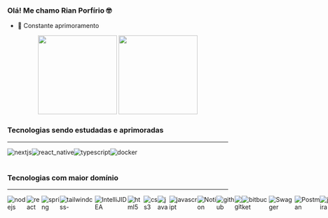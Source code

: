 ### Olá! Me chamo Rian Porfírio 🤓

- 🌱 Constante aprimoramento 

<div align="center">
 <img height="180em" src="https://github-readme-stats.vercel.app/api?username=Rian-Porfirio&show_icons=true&theme=white_all_commits=true&count_private=true"/>
<img height="180em" src="https://github-readme-stats.vercel.app/api/top-langs/?username=Rian-Porfirio">
</div>
<h3>Tecnologias sendo estudadas e aprimoradas</h3>
<hr>
 <div style="display: flex;">
    <img align="center" alt="nextjs" src="https://img.shields.io/badge/Next-black?style=for-the-badge&logo=next.js&logoColor=white">
    <img align="center" alt="react_native" src="https://img.shields.io/badge/react_native-%2320232a.svg?style=for-the-badge&logo=react&logoColor=%2361DAFB">
    <img align="center" alt="typescript" src="https://img.shields.io/badge/typescript-%23007ACC.svg?style=for-the-badge&logo=typescript&logoColor=white">
    <img align="center" alt="docker" src="https://img.shields.io/badge/docker-%230db7ed.svg?style=for-the-badge&logo=docker&logoColor=white">
 </div>
 <br/>
<h3>Tecnologias com maior domínio</h3>
<hr>
  <div style="display: flex;">
    <img align="center" alt="nodejs" src="https://img.shields.io/badge/node.js-6DA55F?style=for-the-badge&logo=node.js&logoColor=white">
    <img align="center" alt="react" src="https://img.shields.io/badge/react-%2320232a.svg?style=for-the-badge&logo=react&logoColor=%2361DAFB">
    <img align="center" alt="spring" src="https://img.shields.io/badge/spring-%236DB33F.svg?style=for-the-badge&logo=spring&logoColor=white">
    <img align="center" alt="tailwindcss-" src="https://img.shields.io/badge/tailwindcss-%2338B2AC.svg?style=for-the-badge&logo=tailwind-css&logoColor=white">
    <img align="center" alt="IntelliJIDEA" src="https://img.shields.io/badge/IntelliJIDEA-000000.svg?style=for-the-badge&logo=intellij-idea&logoColor=white">
    <img align="center" alt="html5" src="https://img.shields.io/badge/html5-%23E34F26.svg?style=for-the-badge&logo=html5&logoColor=white">
    <img align="center" alt="css3" src="https://img.shields.io/badge/css3-%231572B6.svg?style=for-the-badge&logo=css3&logoColor=white">
    <img align="center" alt="java" src="https://img.shields.io/badge/java-%23ED8B00.svg?style=for-the-badge&logo=openjdk&logoColor=white">
    <img align="center" alt="javascript" src="https://img.shields.io/badge/javascript-%23323330.svg?style=for-the-badge&logo=javascript&logoColor=%23F7DF1E">
    <img align="center" alt="Notion" src="https://img.shields.io/badge/Notion-%23000000.svg?style=for-the-badge&logo=notion&logoColor=white">
    <img align="center" alt="github" src="https://img.shields.io/badge/github-%23121011.svg?style=for-the-badge&logo=github&logoColor=white">
    <img align="center" alt="git" src="https://img.shields.io/badge/git-%23F05033.svg?style=for-the-badge&logo=git&logoColor=white">
    <img align="center" alt="bitbucket" src="https://img.shields.io/badge/bitbucket-%230047B3.svg?style=for-the-badge&logo=bitbucket&logoColor=white">
    <img align="center" alt="Swagger" src="https://img.shields.io/badge/-Swagger-%23Clojure?style=for-the-badge&logo=swagger&logoColor=white">
    <img align="center" alt="Postman" src="https://img.shields.io/badge/Postman-FF6C37?style=for-the-badge&logo=postman&logoColor=white">
    <img align="center" alt="jira" src="https://img.shields.io/badge/jira-%230A0FFF.svg?style=for-the-badge&logo=jira&logoColor=white">
  </div>
</div>
